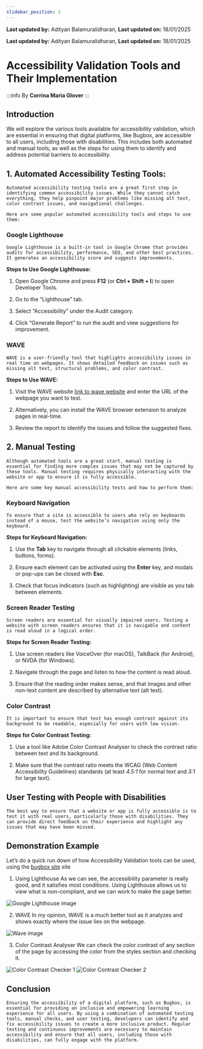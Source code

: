 ```yaml
---
slidebar_position: 2
---
```


**Last updated by:** Adityan Balamuralidharan, **Last updated on:** 18/01/2025


**Last updated by:** Adityan Balamuralidharan, **Last updated on:** 18/01/2025

# Accessibility Validation Tools and Their Implementation 

:::info
By **Corrina Maria Glover**
:::

## Introduction 

We will explore the various tools available for accessibility validation, which are essential in ensuring that digital platforms, like Bugbox, are accessible to all users, including those with disabilities. This includes both automated and manual tools, as well as the steps for using them to identify and address potential barriers to accessibility. 

## 1. Automated Accessibility Testing Tools: 
    Automated accessibility testing tools are a great first step in identifying common accessibility issues. While they cannot catch everything, they help pinpoint major problems like missing alt text, color contrast issues, and navigational challenges. 

    Here are some popular automated accessibility tools and steps to use them:

### Google Lighthouse 
    Google Lighthouse is a built-in tool in Google Chrome that provides audits for accessibility, performance, SEO, and other best practices. It generates an accessibility score and suggests improvements. 

**Steps to Use Google Lighthouse:**

1. Open Google Chrome and press **F12** (or **Ctrl + Shift + I**) to open Developer Tools. 

2. Go to the “Lighthouse” tab. 

3. Select “Accessibility” under the Audit category. 

4. Click “Generate Report” to run the audit and view suggestions for improvement. 

### WAVE 
    WAVE is a user-friendly tool that highlights accessibility issues in real time on webpages. It shows detailed feedback on issues such as missing alt text, structural problems, and color contrast. 

**Steps to Use WAVE:**

1. Visit the WAVE website [link to wave website](https://wave.webaim.org/) and enter the URL of the webpage you want to test. 

2. Alternatively, you can install the WAVE browser extension to analyze pages in real-time. 

3. Review the report to identify the issues and follow the suggested fixes. 

## 2. **Manual Testing** 

    Although automated tools are a great start, manual testing is essential for finding more complex issues that may not be captured by these tools. Manual testing requires physically interacting with the website or app to ensure it is fully accessible. 

    Here are some key manual accessibility tests and how to perform them: 

### Keyboard Navigation 
    To ensure that a site is accessible to users who rely on keyboards instead of a mouse, test the website’s navigation using only the keyboard. 

**Steps for Keyboard Navigation:** 

1. Use the **Tab** key to navigate through all clickable elements (links, buttons, forms). 

2. Ensure each element can be activated using the **Enter** key, and modals or pop-ups can be closed with **Esc**. 

3. Check that focus indicators (such as highlighting) are visible as you tab between elements. 

### Screen Reader Testing 
    Screen readers are essential for visually impaired users. Testing a website with screen readers ensures that it is navigable and content is read aloud in a logical order. 

**Steps for Screen Reader Testing:** 

1. Use screen readers like VoiceOver (for macOS), TalkBack (for Android), or NVDA (for Windows). 

2. Navigate through the page and listen to how the content is read aloud. 

3. Ensure that the reading order makes sense, and that images and other non-text content are described by alternative text (alt text). 

### Color Contrast 
    It is important to ensure that text has enough contrast against its background to be readable, especially for users with low vision. 

**Steps for Color Contrast Testing:** 

1. Use a tool like Adobe Color Contrast Analyser to check the contrast ratio between text and its background. 

2. Make sure that the contrast ratio meets the WCAG (Web Content Accessibility Guidelines) standards (at least *4.5:1* for normal text and *3:1* for large text). 

## User Testing with People with Disabilities 

    The best way to ensure that a website or app is fully accessible is to test it with real users, particularly those with disabilities. They can provide direct feedback on their experience and highlight any issues that may have been missed. 

 

## Demonstration Example 

Let’s do a quick run down of how Accessibility Validation tools can be used, using the [bugbox site](https://www.bugbox.au/) site 

1. Using Lighthouse 
    As we can see, the accessibility parameter is really good, and it satisfies most conditions. Using Lighthouse allows us to view what is non-compliant, and we can work to make the page better.

![Google Lighthouse image](google-lighthouse.jpeg)

2. WAVE 
    In my opinion, WAVE is a much better tool as it analyzes and shows exactly where the issue lies on the webpage.

![Wave image](wave.jpeg)

3. Color Contrast Analyser 
    We can check the color contrast of any section of the page by accessing the color from the styles section and checking it.

![Color Contrast Checker 1](color-checker-1.jpeg)
![Color Contrast Checker 2](color-checker-2.jpeg)


## Conclusion 

    Ensuring the accessibility of a digital platform, such as Bugbox, is essential for providing an inclusive and empowering learning experience for all users. By using a combination of automated testing tools, manual checks, and user testing, developers can identify and fix accessibility issues to create a more inclusive product. Regular testing and continuous improvements are necessary to maintain accessibility and ensure that all users, including those with disabilities, can fully engage with the platform. 

